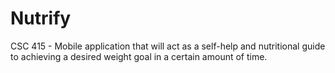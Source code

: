 # Nutrify
CSC 415 - Mobile application that will act as a self-help and nutritional guide to achieving a desired weight goal in a certain amount of time. 
